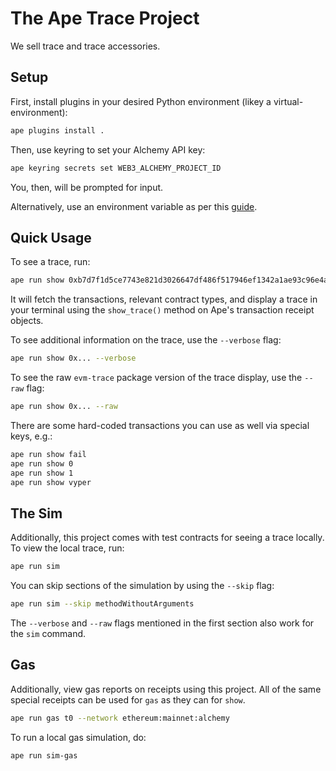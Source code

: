 # The Ape Trace Project

We sell trace and trace accessories.

## Setup

First, install plugins in your desired Python environment (likey a virtual-environment):

```bash
ape plugins install .
```

Then, use keyring to set your Alchemy API key:

```bash
ape keyring secrets set WEB3_ALCHEMY_PROJECT_ID
```

You, then, will be prompted for input.

Alternatively, use an environment variable as per this [guide](https://github.com/ApeWorX/ape-alchemy/blob/main/README.md#quick-usage).

## Quick Usage

To see a trace, run:

```bash
ape run show 0xb7d7f1d5ce7743e821d3026647df486f517946ef1342a1ae93c96e4a8016eab7 --network ethereum:mainnet:alchemy
```

It will fetch the transactions, relevant contract types, and display a trace in your terminal using the `show_trace()` method on Ape's transaction receipt objects.

To see additional information on the trace, use the `--verbose` flag:

```bash
ape run show 0x... --verbose
```

To see the raw `evm-trace` package version of the trace display, use the `--raw` flag:

```bash
ape run show 0x... --raw
```

There are some hard-coded transactions you can use as well via special keys, e.g.:

```bash
ape run show fail
ape run show 0
ape run show 1
ape run show vyper
```

## The Sim

Additionally, this project comes with test contracts for seeing a trace locally.
To view the local trace, run:

```bash
ape run sim
```

You can skip sections of the simulation by using the `--skip` flag:

```bash
ape run sim --skip methodWithoutArguments 
```

The `--verbose` and `--raw` flags mentioned in the first section also work for the `sim` command.

## Gas

Additionally, view gas reports on receipts using this project.
All of the same special receipts can be used for `gas` as they can for `show`.

```bash
ape run gas t0 --network ethereum:mainnet:alchemy
```

To run a local gas simulation, do:

```bash
ape run sim-gas
```
